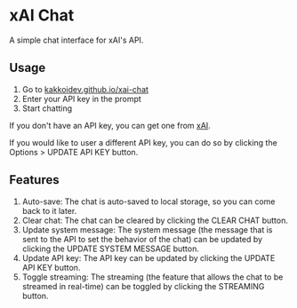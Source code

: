 # xAI Chat

A simple chat interface for xAI's API.

## Usage

1. Go to [kakkoidev.github.io/xai-chat](https://kakkoidev.github.io/xai-chat)
2. Enter your API key in the prompt
3. Start chatting

If you don't have an API key, you can get one from [xAI](https://x.ai).

If you would like to user a different API key, you can do so by clicking the Options > UPDATE API KEY button.

## Features

1. Auto-save: The chat is auto-saved to local storage, so you can come back to it later.
2. Clear chat: The chat can be cleared by clicking the CLEAR CHAT button.
3. Update system message: The system message (the message that is sent to the API to set the behavior of the chat) can be updated by clicking the UPDATE SYSTEM MESSAGE button.
4. Update API key: The API key can be updated by clicking the UPDATE API KEY button.
5. Toggle streaming: The streaming (the feature that allows the chat to be streamed in real-time) can be toggled by clicking the STREAMING button.
